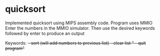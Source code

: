 # quicksort
Implemented quicksort using MIPS assembly code. Program uses MMIO 
Enter the numbers in the MMIO simulator. Then use the desired keywords followed by enter to produce an output 

Keywords: 
<s> - sort (will add numbers to previous list) 
<c> - clear list 
<q> - quit program 
